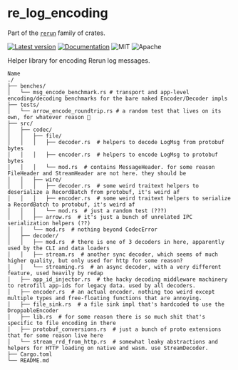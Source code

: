 # re_log_encoding

Part of the [`rerun`](https://github.com/rerun-io/rerun) family of crates.

[![Latest version](https://img.shields.io/crates/v/re_log_encoding.svg)](https://crates.io/crates/re_log_encoding)
[![Documentation](https://docs.rs/re_log_encoding/badge.svg)](https://docs.rs/re_log_encoding)
![MIT](https://img.shields.io/badge/license-MIT-blue.svg)
![Apache](https://img.shields.io/badge/license-Apache-blue.svg)

Helper library for encoding Rerun log messages.

```
Name
./
├── benches/
│   └── msg_encode_benchmark.rs # transport and app-level encoding/decoding benchmarks for the bare naked Encoder/Decoder impls
├── tests/
│   └── arrow_encode_roundtrip.rs # a random test that lives on its own, for whatever reason 🤷
├── src/
│   ├── codec/
│   │   ├── file/
│   │   │   ├── decoder.rs  # helpers to decode LogMsg from protobuf bytes
│   │   │   ├── encoder.rs  # helpers to encode LogMsg to protobuf bytes
│   │   │   └── mod.rs  # contains MessageHeader. for some reason FileHeader and StreamHeader are not here. they should be
│   │   ├── wire/
│   │   │   ├── decoder.rs  # some weird traitext helpers to deserialize a RecordBatch from protobuf, it's weird af
│   │   │   ├── encoder.rs  # some weird traitext helpers to serialize a RecordBatch to protobuf, it's weird af
│   │   │   └── mod.rs  # just a random test (???)
│   │   ├── arrow.rs  # it's just a bunch of unrelated IPC serialization helpers (??)
│   │   └── mod.rs  # nothing beyond CodecError
│   ├── decoder/
│   │   ├── mod.rs  # there is one of 3 decoders in here, apparently used by the CLI and data loaders
│   │   ├── stream.rs  # another sync decoder, which seems of much higher quality, but only used for http for some reason?
│   │   └── streaming.rs  # an async decoder, with a very different feature, used heavily by redap
│   ├── app_id_injector.rs  # the hacky decoding middleware machinery to retrofill app-ids for legacy data. used by all decoders.
│   ├── encoder.rs  # an actual encoder. nothing too weird except multiple types and free-floating functions that are annoying.
│   ├── file_sink.rs  # a file sink impl that's hardcoded to use the DroppableEncoder
│   ├── lib.rs  # for some reason there is so much shit that's specific to file encoding in there
│   ├── protobuf_conversions.rs  # just a bunch of proto extensions that for some reason live here
│   └── stream_rrd_from_http.rs  # somewhat leaky abstractions and helpers for HTTP loading on native and wasm. use StreamDecoder.
├── Cargo.toml
└── README.md
```
